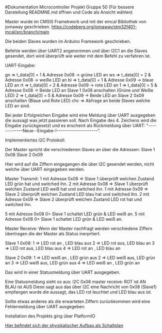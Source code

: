 #Dokumentation Microcontroller Projekt Gruppe 50 
(Für bessere Darstellung READMNE.md öffnen und Code als Ansicht wählen)

Master wurde im CMSIS Framekwork und mit der emcal Bibliothek von jomaway geschrieben. 
https://codeberg.org/jomaway/stm32f401-mcal/src/branch/main

Die beiden Slaves wurden im Arduino Framework geschrieben.


Befehle werden über UART2 angenommen und über I2C1 an die Slaves gesendet, dort wird überprüft wie weiter mit dem Befehl zu verfahren ist.


UART-Eingabe:

gn   =>   t_data[0] = 1 & Adresse 0x08 -> grüne LED an
ws   =>   t_data[0] = 2 & Adresse 0x08 -> weiße LED an
bl   =>   t_data[0] = 1 & Adresse 0x09 -> blaue LED an
rt   =>   t_data[0] = 2 & Adresse 0x09 -> rote LED an
1    =>   t_data[0] = 5 & Adresse 0x08 -> Beide LED an Slave 1 0x08 anschalten (Grüne und Weiße LED)
2    =>   t_data[0] = 5 & Adresse 0x09 -> Beide LED an Slave 2 0x09 anschalten (Blaue und Rote LED)
chc  =>   Abfrage an beide Slaves welche LED an sind.

Bei jeder Erfolgreichen Eingabe wird eine Meldung über UART ausgegeben die aussagt was jetzt passieren soll.
Nach Eingabe des 4. Zeichens wird die Eingabe zurückgesetzt und es erscheint als Rückmeldung über UART: "-------------Neue--Eingabe-!---------------------".


Implementiertes I2C Protokoll:

Der Master spricht die verschiedenen Slaves an über die Adressen: 
Slave 1 0x08 
Slave 2 0x09

Hier wird auf die Ziffern eingegangen die über I2C gesendet werden, nicht welche über UART eingegeben werden.

Master Transmit:
1 mit Adresse 0x08 => Slave 1 überprüft welchen Zustand LED grün hat und switched ihn.
2 mit Adresse 0x08 => Slave 1 überprüft welchen Zustand LED weiß hat und switched ihn.
1 mit Adresse 0x09 => Slave 2 überprüft welchen Zustand LED blau hat und switched ihn.
2 mit Adresse 0x09 => Slave 2 überprüft welchen Zustand LED rot hat und switched ihn.

5 mit Adresse 0x08 0> Slave 1 schaltet LED grün & LED weiß an.
5 mit Adresse 0x08 0> Slave 1 schaltet LED grün & LED weiß an.

Master Receive:
Wenn der Master nachfragt werden verschiedene Ziffern übertragen die der Master als Status inerprtiert.

Slave 1 0x08:
1 => LED rot an , LED blau aus
2 => LED rot aus, LED blau an
3 => LED rot aus, LED blau aus
4 => LED rot an , LED blau an


Slave 2 0x09:
1 => LED weiß an , LED grün aus
2 => LED weiß aus, LED grün an
3 => LED weiß aus, LED grün aus
4 => LED weiß an , LED grün an

Das wird in einer Statusmeldung über UART ausgegeben.

Eine Statusmeldung sieht so aus:
I2C 0x08 master receive: ROT ist AN BLAU ist AUS
Diese sagt aus das über I2C eine Nachricht von 0x08 (Slave1) empfangen wurde die aussagt, das LED rot leuchtet und LED blau aus ist. 

Sollte etwas anderes als die erwarteten Ziffern zurückkommen wird eine Fehlermeldung über UART ausgegeben.

Installation des Projekts ging über PlatformIO

[Hier befindet sich der physikalischer Aufbau als Schaltplan](Schaltplan.pdf)
